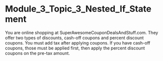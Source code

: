 # Module_3_Topic_3_Nested_If_Statement
You are online shopping at SuperAwesomeCouponDealsAndStuff.com. They offer two types of discounts, cash-off coupons and percent discount coupons. You must add tax after applying coupons. If you have cash-off coupons, those must be applied first, then apply the percent discount coupons on the pre-tax amount.
